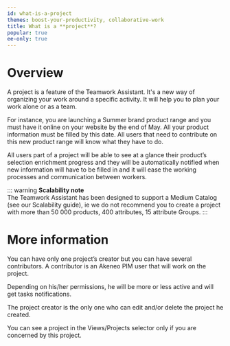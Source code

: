 ```yaml
---
id: what-is-a-project
themes: boost-your-productivity, collaborative-work
title: What is a **project**?
popular: true
ee-only: true
---
```


# Overview
A project is a feature of the Teamwork Assistant. It's a new way of organizing your work around a specific activity. It will help you to plan your work alone or as a team.

For instance, you are launching a Summer brand product range and you must have it online on your website by the end of May. All your product information must be filled by this date. All users that need to contribute on this new product range will know what they have to do.

All users part of a project will be able to see at a glance their product’s selection enrichment progress and they will be automatically notified when new information will have to be filled in and it will ease the working processes and communication between workers.

::: warning
**Scalability note**  
The Teamwork Assistant has been designed to support a Medium Catalog (see our Scalability guide), ie we do not recommend you to create a project with more than 50 000 products, 400 attributes, 15 attribute Groups.
:::

# More information

You can have only one project’s creator but you can have several contributors. A contributor is an Akeneo PIM user that will work on the project.

Depending on his/her permissions, he will be more or less active and will get tasks notifications.

The project creator is the only one who can edit and/or delete the project he created.

You can see a project in the Views/Projects selector only if you are concerned by this project.